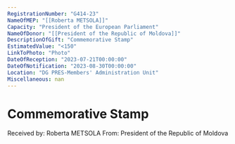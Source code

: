 ```yaml
---
RegistrationNumber: "G414-23"
NameOfMEP: "[[Roberta METSOLA]]"
Capacity: "President of the European Parliament"
NameOfDonor: "[[President of the Republic of Moldova]]"
DescriptionOfGift: "Commemorative Stamp"
EstimatedValue: "<150"
LinkToPhoto: "Photo"
DateOfReception: "2023-07-21T00:00:00"
DateOfNotification: "2023-08-30T00:00:00"
Location: "DG PRES-Members' Administration Unit"
Miscellaneous: nan
---
```


# Commemorative Stamp

Received by: Roberta METSOLA
From: President of the Republic of Moldova
